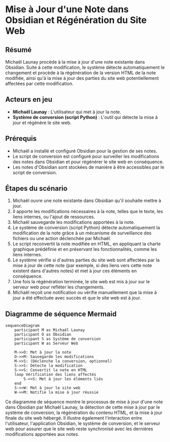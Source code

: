 # **Mise à Jour d'une Note dans Obsidian et Régénération du Site Web**

## Résumé
Michaël Launay procède à la mise à jour d'une note existante dans Obsidian. Suite à cette modification, le système détecte automatiquement le changement et procède à la régénération de la version HTML de la note modifiée, ainsi qu'à la mise à jour des parties du site web potentiellement affectées par cette modification.

## Acteurs en jeu
- **Michaël Launay** : L'utilisateur qui met à jour la note.
- **Système de conversion (script Python)** : L'outil qui détecte la mise à jour et régénère le site web.

## Prérequis
- Michaël a installé et configuré Obsidian pour la gestion de ses notes.
- Le script de conversion est configuré pour surveiller les modifications des notes dans Obsidian et pour régénérer le site web en conséquence.
- Les notes d'Obsidian sont stockées de manière à être accessibles par le script de conversion.

## Étapes du scénario
1. Michaël ouvre une note existante dans Obsidian qu'il souhaite mettre à jour.
2. Il apporte les modifications nécessaires à la note, telles que le texte, les liens internes, ou l'ajout de ressources.
3. Michaël sauvegarde les modifications apportées à la note.
4. Le système de conversion (script Python) détecte automatiquement la modification de la note grâce à un mécanisme de surveillance des fichiers ou une action déclenchée par Michaël.
5. Le script reconvertit la note modifiée en HTML, en appliquant la charte graphique prédéfinie et en préservant les fonctionnalités, comme les liens internes.
6. Le système vérifie si d'autres parties du site web sont affectées par la mise à jour de cette note (par exemple, si des liens vers cette note existent dans d'autres notes) et met à jour ces éléments en conséquence.
7. Une fois la régénération terminée, le site web est mis à jour sur le serveur web pour refléter les changements.
8. Michaël reçoit une notification ou vérifie manuellement que la mise à jour a été effectuée avec succès et que le site web est à jour.

## Diagramme de séquence Mermaid
```mermaid
sequenceDiagram
    participant M as Michaël Launay
    participant O as Obsidian
    participant S as Système de conversion
    participant W as Serveur Web

    M->>O: Met à jour la note
    O->>M: Sauvegarde les modifications
    M->>S: (Déclenche la conversion, optionnel)
    S->>S: Détecte la modification
    S->>S: Convertit la note en HTML
    loop Vérification des liens affectés
        S->>S: Met à jour les éléments liés
    end
    S->>W: Met à jour le site web
    W->>M: Notifie la mise à jour réussie
```

Ce diagramme de séquence montre le processus de mise à jour d'une note dans Obsidian par Michaël Launay, la détection de cette mise à jour par le système de conversion, la régénération du contenu HTML, et la mise à jour finale du site web hébergé. Il illustre également l'interaction entre l'utilisateur, l'application Obsidian, le système de conversion, et le serveur web pour assurer que le site web reste synchronisé avec les dernières modifications apportées aux notes.